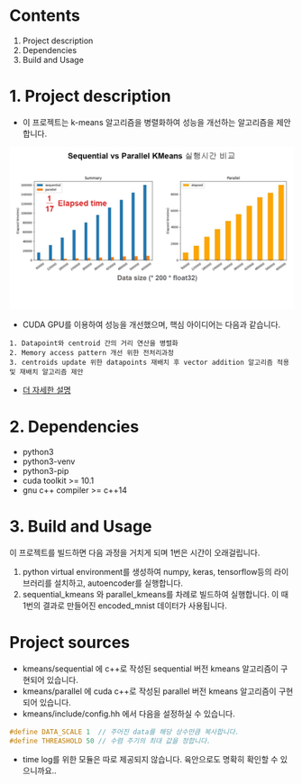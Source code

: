 # Contents
1. Project description
2. Dependencies
3. Build and Usage

# 1. Project description
- 이 프로젝트는 k-means 알고리즘을 병렬화하여 성능을 개선하는 알고리즘을 제안합니다.

![results](./imgs/1.png)

- CUDA GPU를 이용하여 성능을 개선했으며, 핵심 아이디어는 다음과 같습니다.
```
1. Datapoint와 centroid 간의 거리 연산을 병렬화
2. Memory access pattern 개선 위한 전처리과정
3. centroids update 위한 datapoints 재배치 후 vector addition 알고리즘 적용 및 재배치 알고리즘 제안
```

- [더 자세한 설명](./details/README.md)

# 2. Dependencies
- python3
- python3-venv
- python3-pip
- cuda toolkit >= 10.1
- gnu c++ compiler >= c++14

# 3. Build and Usage
이 프로젝트를 빌드하면 다음 과정을 거치게 되며 1번은 시간이 오래걸립니다.
1. python virtual environment를 생성하여 numpy, keras, tensorflow등의 라이브러리를 설치하고, autoencoder를 실행합니다.
2. sequential_kmeans 와 parallel_kmeans를 차례로 빌드하여 실행합니다. 이 때 1번의 결과로 만들어진 encoded_mnist 데이터가 사용됩니다.

# Project sources
- kmeans/sequential 에 c++로 작성된 sequential 버전 kmeans 알고리즘이 구현되어 있습니다.
- kmeans/parallel 에 cuda c++로 작성된 parallel 버전 kmeans 알고리즘이 구현되어 있습니다.
- kmeans/include/config.hh 에서 다음을 설정하실 수 있습니다.
```c++
#define DATA_SCALE 1  // 주어진 data를 해당 상수만큼 복사합니다.
#define THREASHOLD 50 // 수렴 주기의 최대 값을 정합니다.
```
- time log를 위한 모듈은 따로 제공되지 않습니다. 육안으로도 명확히 확인할 수 있으니까요..
